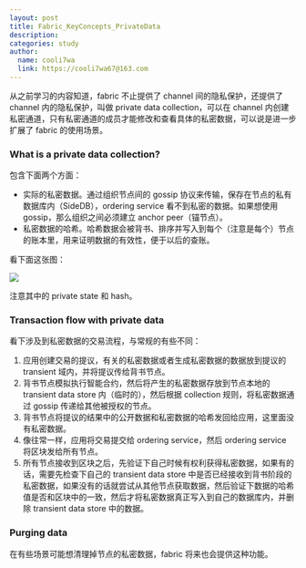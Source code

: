 ```yaml
---
layout: post
title: Fabric_KeyConcepts_PrivateData
description:
categories: study
author:
  name: cooli7wa
  link: https://cooli7wa67@163.com
---
```

从之前学习的内容知道，fabric 不止提供了 channel 间的隐私保护，还提供了 channel 内的隐私保护，叫做 private data collection，可以在 channel 内创建私密通道，只有私密通道的成员才能修改和查看具体的私密数据，可以说是进一步扩展了 fabric 的使用场景。

### What is a private data collection?

包含下面两个方面：

- 实际的私密数据。通过组织节点间的 gossip 协议来传输，保存在节点的私有数据库内（SideDB），ordering service 看不到私密的数据。如果想使用 gossip，那么组织之间必须建立 anchor peer（锚节点）。
- 私密数据的哈希。哈希数据会被背书、排序并写入到每个（注意是每个）节点的账本里，用来证明数据的有效性，便于以后的查账。

看下面这张图：

![]({{site.baseurl}}/images/md/hyperledger_fabric_key_concepts_PrivateData_0.png)

注意其中的 private state 和 hash。

### Transaction flow with private data

看下涉及到私密数据的交易流程，与常规的有些不同：

1. 应用创建交易的提议，有关的私密数据或者生成私密数据的数据放到提议的 transient 域内，并将提议传给背书节点。
2. 背书节点模拟执行智能合约，然后将产生的私密数据存放到节点本地的 transient data store 内（临时的），然后根据 collection 规则，将私密数据通过 gossip 传递给其他被授权的节点。
3. 背书节点将提议的结果中的公开数据和私密数据的哈希发回给应用，这里面没有私密数据。
4. 像往常一样，应用将交易提交给 ordering service，然后 ordering service 将区块发给所有节点。
5. 所有节点接收到区块之后，先验证下自己时候有权利获得私密数据，如果有的话，需要先检查下自己的 transient data store 中是否已经接收到背书阶段的私密数据，如果没有的话就尝试从其他节点获取数据，然后验证下数据的哈希值是否和区块中的一致，然后才将私密数据真正写入到自己的数据库内，并删除 transient data store 中的数据。

### Purging data

在有些场景可能想清理掉节点的私密数据，fabric 将来也会提供这种功能。<script type="text/javascript" src="https://cdn.mathjax.org/mathjax/latest/MathJax.js?config=default"></script>

